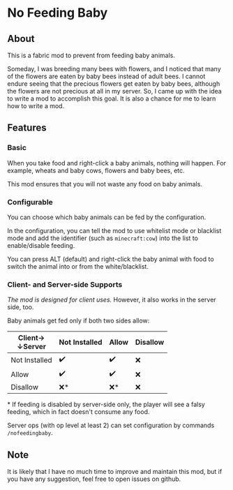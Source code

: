 # No Feeding Baby

## About
This is a fabric mod to prevent from feeding baby animals.

Someday, I was breeding many bees with flowers,
and I noticed that many of the flowers are eaten by baby bees instead of adult bees.
I cannot endure seeing that the precious flowers get eaten by baby bees,
although the flowers are not precious at all in my server.
So, I came up with the idea to write a mod to accomplish this goal.
It is also a chance for me to learn how to write a mod.

## Features

### Basic
When you take food and right-click a baby animals, nothing will happen.
For example, wheats and baby cows, flowers and baby bees, etc.

This mod ensures that you will not waste any food on baby animals.

### Configurable
You can choose which baby animals can be fed by the configuration.

In the configuration, you can tell the mod to use whitelist mode or blacklist mode
and add the identifier (such as `minecraft:cow`) into the list to enable/disable
feeding.

You can press ALT (default) and right-click the baby animal with food
to switch the animal into or from the white/blacklist.

### Client- and Server-side Supports
*The mod is designed for client uses.*
However, it also works in the server side, too.

Baby animals get fed only if both two sides allow:

| Client→<br>↓Server | Not Installed  | Allow | Disallow |
|--------------------|----------------|-------|----------|
| Not Installed      | ✔️ | ✔️ | ❌ |
| Allow              | ✔️ | ✔️ | ❌ |
| Disallow           | ❌\* | ❌\* | ❌ |

\* If feeding is disabled by server-side only,
the player will see a falsy feeding,
which in fact doesn't consume any food.

Server ops (with op level at least 2) can set configuration by commands `/nofeedingbaby`.

## Note
It is likely that I have no much time to improve and maintain this mod,
but if you have any suggestion, feel free to open issues on github.
